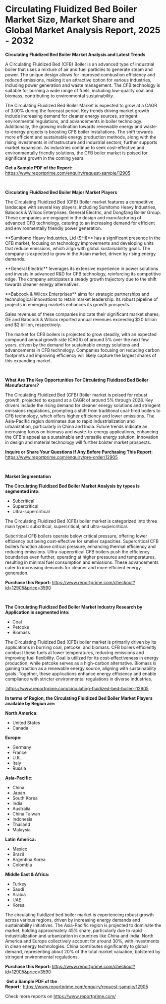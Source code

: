 <p><h1>Circulating Fluidized Bed Boiler Market Size, Market Share and Global Market Analysis Report, 2025 - 2032</h1></p><p><strong>Circulating Fluidized Bed Boiler Market Analysis and Latest Trends</strong></p>
<p><p>A Circulating Fluidized Bed (CFB) Boiler is an advanced type of industrial boiler that uses a mixture of air and fuel particles to generate steam and power. The unique design allows for improved combustion efficiency and reduced emissions, making it an attractive option for various industries, including power generation and waste management. The CFB technology is suitable for burning a wide range of fuels, including low-quality coal and biomass, contributing to environmental sustainability.</p><p>The Circulating Fluidized Bed Boiler Market is expected to grow at a CAGR of 3.00% during the forecast period. Key trends driving market growth include increasing demand for cleaner energy sources, stringent environmental regulations, and advancements in boiler technology. Additionally, the growing inclination towards renewable energy and waste-to-energy projects is boosting CFB boiler installations. The shift towards more efficient and sustainable energy production methods, along with the rising investments in infrastructure and industrial sectors, further supports market expansion. As industries continue to seek cost-effective and environmentally friendly solutions, the CFB boiler market is poised for significant growth in the coming years.</p></p>
<p><strong>Get a Sample PDF of the Report:&nbsp;</strong> <a href="https://www.reportprime.com/enquiry/request-sample/12905?utm_campaign=3187&utm_medium=2&utm_source=Github&utm_content=ia&utm_term=19032025&utm_id=circulating-fluidized-bed-boiler">https://www.reportprime.com/enquiry/request-sample/12905</a></p>
<p>&nbsp;</p>
<p><strong>Circulating Fluidized Bed Boiler Major Market Players</strong></p>
<p><p>The Circulating Fluidized Bed (CFB) Boiler market features a competitive landscape with several key players, including Sumitomo Heavy Industries, Babcock & Wilcox Enterprises, General Electric, and Dongfang Boiler Group. These companies are engaged in the design and manufacturing of advanced CFB technology, catering to an increasing demand for efficient and environmentally friendly power generation.</p><p>**Sumitomo Heavy Industries, Ltd (SHI)** has a significant presence in the CFB market, focusing on technology improvements and developing units that reduce emissions, which align with global sustainability goals. The company is expected to grow in the Asian market, driven by rising energy demands.</p><p>**General Electric** leverages its extensive experience in power solutions and invests in advanced R&D for CFB technology, reinforcing its competitive edge. The company anticipates a steady growth trajectory due to the shift towards cleaner energy alternatives.</p><p>**Babcock & Wilcox Enterprises** aims for strategic partnerships and technological innovations to retain market leadership. Its robust pipeline of projects in emerging markets enhances its growth prospects.</p><p>Sales revenues of these companies indicate their significant market shares; GE and Babcock & Wilcox reported annual revenues exceeding $20 billion and $2 billion, respectively. </p><p>The market for CFB boilers is projected to grow steadily, with an expected compound annual growth rate (CAGR) of around 5% over the next few years, driven by the demand for sustainable energy solutions and advancements in CFB technology. Companies focusing on reducing carbon footprints and improving efficiency will likely capture the largest shares of this expanding market.</p></p>
<p>&nbsp;</p>
<p><strong>What Are The Key Opportunities For Circulating Fluidized Bed Boiler Manufacturers?</strong></p>
<p><p>The Circulating Fluidized Bed (CFB) Boiler market is poised for robust growth, projected to expand at a CAGR of around 5% through 2028. Key drivers include the rising demand for cleaner energy solutions and stringent emissions regulations, prompting a shift from traditional coal-fired boilers to CFB technology, which offers higher efficiency and lower emissions. The Asia-Pacific region dominates due to rapid industrialization and urbanization, particularly in China and India. Future trends indicate an increasing focus on biomass and waste-to-energy applications, enhancing the CFB's appeal as a sustainable and versatile energy solution. Innovation in design and material technology will further bolster market prospects.</p></p>
<p><strong>Inquire or Share Your Questions If Any Before Purchasing This Report:</strong> <a href="https://www.reportprime.com/enquiry/pre-order/12905?utm_campaign=3187&utm_medium=2&utm_source=Github&utm_content=ia&utm_term=19032025&utm_id=circulating-fluidized-bed-boiler">https://www.reportprime.com/enquiry/pre-order/12905</a></p>
<p>&nbsp;</p>
<p><strong>Market Segmentation</strong></p>
<p><strong>The Circulating Fluidized Bed Boiler Market Analysis by types is segmented into:</strong></p>
<p><ul><li>Subcritical</li><li>Supercritical</li><li>Ultra-supercritical</li></ul></p>
<p><p>The Circulating Fluidized Bed (CFB) boiler market is categorized into three main types: subcritical, supercritical, and ultra-supercritical. </p><p>Subcritical CFB boilers operate below critical pressure, offering lower efficiency but being cost-effective for smaller capacities. Supercritical CFB boilers function above critical pressure, enhancing thermal efficiency and reducing emissions. Ultra-supercritical CFB boilers push the efficiency boundaries even further, operating at higher pressures and temperatures, resulting in minimal fuel consumption and emissions. These advancements cater to increasing demands for cleaner and more efficient energy generation.</p></p>
<p><strong>Purchase this Report:&nbsp;</strong><a href="https://www.reportprime.com/checkout?id=12905&price=3590&utm_campaign=3187&utm_medium=2&utm_source=Github&utm_content=ia&utm_term=19032025&utm_id=circulating-fluidized-bed-boiler">https://www.reportprime.com/checkout?id=12905&price=3590</a></p>
<p>&nbsp;</p>
<p><strong>The Circulating Fluidized Bed Boiler Market Industry Research by Application is segmented into:</strong></p>
<p><ul><li>Coal</li><li>Petcoke</li><li>Biomass</li></ul></p>
<p><p>The Circulating Fluidized Bed (CFB) boiler market is primarily driven by its applications in burning coal, petcoke, and biomass. CFB boilers efficiently combust these fuels at lower temperatures, reducing emissions and improving fuel flexibility. Coal is utilized for its cost-effectiveness in energy production, while petcoke serves as a high-carbon alternative. Biomass is gaining traction as a renewable energy source, aligning with sustainability goals. Together, these applications enhance energy efficiency and enable compliance with stricter environmental regulations in diverse industries.</p></p>
<p><a href="https://www.reportprime.com/circulating-fluidized-bed-boiler-r12905?utm_campaign=3187&utm_medium=2&utm_source=Github&utm_content=ia&utm_term=19032025&utm_id=circulating-fluidized-bed-boiler">&nbsp;https://www.reportprime.com/circulating-fluidized-bed-boiler-r12905</a></p>
<p><strong>In terms of Region, the Circulating Fluidized Bed Boiler Market Players available by Region are:</strong></p>
<p>
    <p> <strong> North America: </strong>
        <ul>
            <li>United States</li>
            <li>Canada</li>
        </ul>
        </p> 
    <p> <strong> Europe: </strong>
        <ul>
            <li>Germany</li>
            <li>France</li>
            <li>U.K.</li>
            <li>Italy</li>
            <li>Russia</li>
        </ul>
        </p> 
    <p> <strong> Asia-Pacific: </strong>
        <ul>
            <li>China</li>
            <li>Japan</li>
            <li>South Korea</li>
            <li>India</li>
            <li>Australia</li>
            <li>China Taiwan</li>
            <li>Indonesia</li>
            <li>Thailand</li>
            <li>Malaysia</li>
        </ul>
        </p> 
    <p> <strong> Latin America: </strong>
        <ul>
            <li>Mexico</li>
            <li>Brazil</li>
            <li>Argentina Korea</li>
            <li>Colombia</li>
        </ul>
        </p> 
    <p> <strong> Middle East & Africa: </strong>
        <ul>
            <li>Turkey</li>
            <li>Saudi</li>
            <li>Arabia</li>
            <li>UAE</li>
            <li>Korea</li>
        </ul>
    </p>
    </p>
<p><p>The circulating fluidized bed boiler market is experiencing robust growth across various regions, driven by increasing energy demands and sustainability initiatives. The Asia-Pacific region is projected to dominate the market, holding approximately 45% share, particularly due to rapid industrialization and urbanization in countries like China and India. North America and Europe collectively account for around 30%, with investments in clean energy technologies. China contributes significantly to global demand, representing about 20% of the total market valuation, bolstered by stringent environmental regulations.</p></p>
<p><strong>Purchase this Report: </strong><a href="https://www.reportprime.com/checkout?id=12905&price=3590&utm_campaign=3187&utm_medium=2&utm_source=Github&utm_content=ia&utm_term=19032025&utm_id=circulating-fluidized-bed-boiler">https://www.reportprime.com/checkout?id=12905&price=3590</a></p>
<p>&nbsp;<strong>Get a Sample PDF of the Report:&nbsp;&nbsp;</strong><a href="https://www.reportprime.com/enquiry/request-sample/12905?utm_campaign=3187&utm_medium=2&utm_source=Github&utm_content=ia&utm_term=19032025&utm_id=circulating-fluidized-bed-boiler">https://www.reportprime.com/enquiry/request-sample/12905</a></p>
<p><strong></strong></p>
<p>Check more reports on <a href="https://www.reportprime.com/?utm_campaign=3187&utm_medium=2&utm_source=Github&utm_content=ia&utm_term=19032025&utm_id=circulating-fluidized-bed-boiler">https://www.reportprime.com/</a></p>